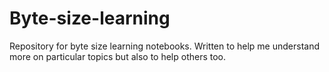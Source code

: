# Byte-size-learning
Repository for byte size learning notebooks. Written to help me understand more on particular topics but also to help others too.
